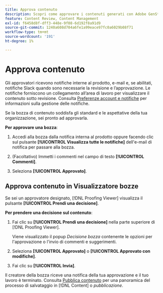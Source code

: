 ```yaml
---
title: Approva contenuto
description: Scopri come approvare i contenuti generati con Adobe GenStudio for Performance Marketing.
feature: Content Review, Content Management
exl-id: f6458d8f-dff3-448e-9f08-6d192f8a91d9
source-git-commit: 1240a608d704a6fe1a99eace97fc0a6029b08f71
workflow-type: tm+mt
source-wordcount: '191'
ht-degree: 1%

---
```


# Approva contenuto

Gli approvatori ricevono notifiche interne al prodotto, e-mail e, se abilitati, notifiche Slack quando sono necessarie la revisione e l’approvazione. Le notifiche forniscono un collegamento all’area di lavoro per visualizzare il contenuto sotto revisione. Consulta [Preferenze account e notifiche](https://experienceleague.adobe.com/it/docs/core-services/interface/features/account-preferences) per informazioni sulla gestione delle notifiche.

Se la bozza di contenuto soddisfa gli standard e le aspettative della tua organizzazione, sei pronto ad approvarla.

**Per approvare una bozza**:

1. Accedi alla bozza dalla notifica interna al prodotto oppure facendo clic sul pulsante **[!UICONTROL Visualizza tutte le notifiche]** dell&#39;e-mail di notifica per passare alla bozza.

1. (Facoltativo) Immetti i commenti nel campo di testo **[!UICONTROL Commenti]**.

1. Seleziona **[!UICONTROL Approvato]**.

## Approva contenuto in Visualizzatore bozze

Se sei un approvatore designato, [!DNL Proofing Viewer] visualizza il pulsante **[!UICONTROL Prendi una decisione]**.

**Per prendere una decisione sul contenuto**:

1. Fai clic su **[!UICONTROL Prendi una decisione]** nella parte superiore di [!DNL Proofing Viewer].

   Viene visualizzato il popup _Decisione bozza_ contenente le opzioni per l&#39;approvazione o l&#39;invio di commenti e suggerimenti.

1. Seleziona **[!UICONTROL Approvato]** o **[!UICONTROL Approvato con modifiche]**.

1. Fai clic su **[!UICONTROL Invia]**.

Il creatore della bozza riceve una notifica della tua approvazione e il tuo lavoro è terminato. Consulta [Pubblica contenuto](/help/user-guide/approvals/publish-content.md) per una panoramica del processo di salvataggio in [!DNL Content] o _pubblicazione_.

